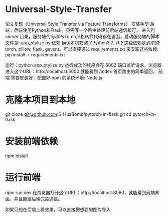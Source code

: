 # Universal-Style-Transfer
论文复现（Universal Style Transfer via Feature Transforms）
安装手册
后端：后端使用Python和Flask。只需写一个路由处理前后端通信即可。 进入到 server 目录，服务端代码和PyTorch风格转换代码都在里面，启动服务端的脚本文件是: app_stylize.py
依赖
确保本机安装了Python3.7, 以下这些依赖是必须的: torch, pillow, flask, gevent。可以直接通过 requirements.txt 来安装这些依赖:
pip install -r requirements.txt

运行：python app_stylize.py
运行成功的程序会在 5002 端口监听请求。浏览器进入这个URL：http://localhost:5002 就能看到 /index 首页路由的简单返回。
前端
需要安装好，配置好 npm 的系统环境:
Node.js
# 克隆本项目到本地
git clone git@github.com:S-HuaBomb/pytorch-in-flask.git
cd pytorch-in-flask

# 安装前端依赖
npm install

# 运行前端
npm run dev
在浏览器打开这个URL：http://localhost:8080，就能看到前端界面，并且能跟后端完美通信。

如果只想在后端上看效果，可以直接把想要的图片导入
